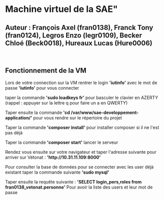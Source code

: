 <h1> Machine virtuel de la SAE" </h1>
<h2> Auteur : François Axel (fran0138), Franck Tony (fran0124), Legros Enzo (legr0109), Becker Chloé (Beck0018), Hureaux Lucas (Hure0006)</h2>
<br>
<h2> Fonctionnement de la VM</h2>
<p>Lors de votre connection sur la VM rentrer le login <strong>'iutinfo'</strong> avec le mot de passe <strong>'iutinfo'</strong> pour vous connecter<p>
<p> taper la commande <strong>'sudo loadkeys fr'</Strong> pour basculer le clavier en AZERTY (rappel : appuyer sur la lettre q pour faire un a en QWERTY)</p>
<p>Taper ensuite la commande <strong>'cd /var/www/sae-developpement-application/'</strong> pour vous rendre sur le répertoire du projet</p>
<p>Taper la commande <strong>'composer install'</strong> pour installer composer si il ne l'est pas déjà</p>
<p>Taper la commande <strong>'composer start'</Strong> lancer le serveur</p>
<p>Rendez vous ensuite sur votre navigateur et taper l'adresse suivante pour arriver sur Vétonat : <strong> 'http://10.31.11.109:8000'
</strong></p>
<p>Pour consulter la base de données pour se connecter avec les user déjà existant taper la commande suivante <strong>'sudo mysql'</strong></p>
<p> Taper ensuite la requête suivante : <strong>'SELECT login_pers,roles from fran0138_vetonat.personne'</strong> Pour avoir la liste des users et leur mot de passe</p>